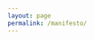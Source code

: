 ```yaml
---
layout: page
permalink: /manifesto/
---
```


<object data="{{ post.file_document_path }}" width="1000" height="1000" type='application/pdf'/></object>
